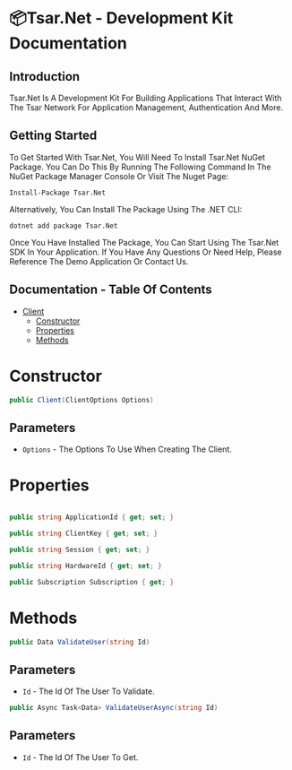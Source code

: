 ﻿# 📦Tsar.Net - Development Kit Documentation

## Introduction

Tsar.Net Is A Development Kit For Building Applications That Interact With The Tsar Network For Application Management, Authentication And More.

## Getting Started

To Get Started With Tsar.Net, You Will Need To Install Tsar.Net NuGet Package. You Can Do This By Running The Following Command In The NuGet Package Manager Console Or Visit The Nuget Page:

```
Install-Package Tsar.Net
```

Alternatively, You Can Install The Package Using The .NET CLI:

```
dotnet add package Tsar.Net
```

Once You Have Installed The Package, You Can Start Using The Tsar.Net SDK In Your Application.
If You Have Any Questions Or Need Help, Please Reference The Demo Application Or Contact Us.

## Documentation - Table Of Contents

- [Client](#Client)
  - [Constructor](#Constructor)
  - [Properties](#Properties)
  - [Methods](#Methods)

# Constructor

```csharp
public Client(ClientOptions Options)
```

## Parameters

- `Options` - The Options To Use When Creating The Client.


# Properties

```csharp

public string ApplicationId { get; set; }

public string ClientKey { get; set; }

public string Session { get; set; }

public string HardwareId { get; set; }

public Subscription Subscription { get; }
```

# Methods

```csharp
public Data ValidateUser(string Id)
```

## Parameters

- `Id` - The Id Of The User To Validate.

```csharp
public Async Task<Data> ValidateUserAsync(string Id)
```

## Parameters

- `Id` - The Id Of The User To Get.
